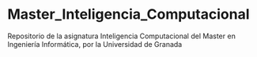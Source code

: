 # Master_Inteligencia_Computacional
Repositorio de la asignatura Inteligencia Computacional del Master en Ingeniería Informática, por la Universidad de Granada
